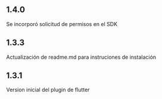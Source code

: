 ## 1.4.0

Se incorporó solicitud de permisos en el SDK

## 1.3.3

Actualización de readme.md para instruciones de instalación

## 1.3.1

Version inicial del plugin de flutter
